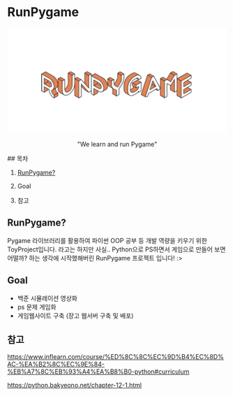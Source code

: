 # RunPygame


<p align="center">
<img src="README.assets/logo.png" />
</p>

<p align="center"> "We learn and run Pygame" </p>
## 목차

1. [RunPygame?](#RunPygame?)

2. Goal

3. 참고



## RunPygame?

Pygame 라이브러리를 활용하여 파이썬 OOP 공부 등 개발 역량을 키우기 위한 ToyProject입니다. 라고는 하지만 사실.. Python으로 PS하면서 게임으로 만들어 보면 어떨까? 하는 생각에 시작했해버린 RunPygame 프로젝트 입니다! :>



## Goal

- 백준 시뮬레이션 영상화
- ps 문제 게임화
- 게임웹사이트 구축 (장고 웹서버 구축 및 배포)




## 참고
https://www.inflearn.com/course/%ED%8C%8C%EC%9D%B4%EC%8D%AC-%EA%B2%8C%EC%9E%84-%EB%A7%8C%EB%93%A4%EA%B8%B0-python#curriculum

https://python.bakyeono.net/chapter-12-1.html
